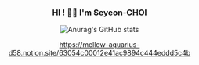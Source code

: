 <div align="center">
  
### HI ! 👋🏻 I'm Seyeon-CHOI<br>

![Anurag's GitHub stats](https://github-readme-stats.vercel.app/api?username=barabobBOB&show_icons=true&theme=calm)
<!-- ![Top Langs](https://github-readme-stats.vercel.app/api/top-langs/?username=barabobBOB&layout=compact&theme=calm) -->

https://mellow-aquarius-d58.notion.site/63054c00012e41ac9894c444eddd5c4b

</div>

